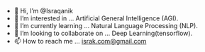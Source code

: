 - 👋 Hi, I’m @Israqanik
- 👀 I’m interested in ... Artificial General Intelligence (AGI).
- 🌱 I’m currently learning ... Natural Language Processing (NLP).
- 💞️ I’m looking to collaborate on ... Deep Learning(tensorflow).
- 📫 How to reach me ... israk.com@gmail.com

<!---
Israqanik/Israqanik is a ✨ special ✨ repository because its `README.md` (this file) appears on your GitHub profile.
You can click the Preview link to take a look at your changes.
--->

